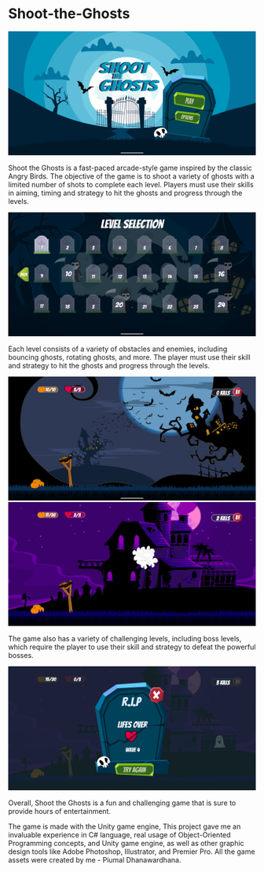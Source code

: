 # Shoot-the-Ghosts

![This is an image](/Assets/Screenshots/Screenshot_20230304-210329.png)


Shoot the Ghosts is a fast-paced arcade-style game inspired by the classic Angry Birds. The objective of the game is to shoot a variety of ghosts with a limited number of shots to complete each level. Players must use their skills in aiming, timing and strategy to hit the ghosts and progress through the levels.



![This is an image](/Assets/Screenshots/Screenshot_20230304-210345.png)


Each level consists of a variety of obstacles and enemies, including bouncing ghosts, rotating ghosts, and more. The player must use their skill and strategy to hit the ghosts and progress through the levels. 


![This is an image](/Assets/Screenshots/Screenshot_20230304-210353.png)
![This is an image](/Assets/Screenshots/Screenshot_20230304-210551.png)


The game also has a variety of challenging levels, including boss levels, which require the player to use their skill and strategy to defeat the powerful bosses. 

![This is an image](/Assets/Screenshots/Screenshot_20230304-210605.png)


Overall, Shoot the Ghosts is a fun and challenging game that is sure to provide hours of entertainment.

The game is made with the Unity game engine, This project gave me an invaluable experience in C# language, real usage of Object-Oriented Programming concepts, and Unity game engine, as well as other graphic design tools like Adobe Photoshop, Illustrator, and Premier Pro. All the game assets were created by me - Piumal Dhanawardhana.

